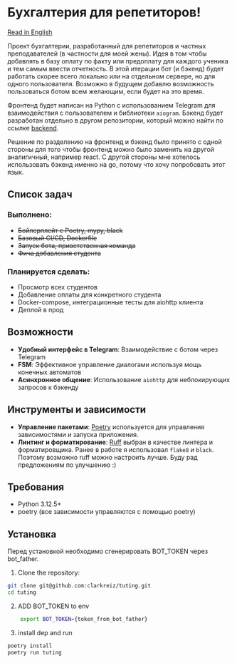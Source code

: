 # Бухгалтерия для репетиторов!

[Read in English](README.md)

Проект бухгалтерии, разработанный для репетиторов и частных преподавателей (в частности для моей жены). Идея в том чтобы добавлять в базу оплату по факту или предоплату для каждого ученика и тем самым ввести отчетность. В этой итерации бот (и бэкенд) будет работать скорее всего локально или на отдельном сервере, но для одного пользователя. Возможно в будущем добавлю возможность пользоваться ботом всем желающим, если будет на это время.

Фронтенд будет написан на Python с использованием Telegram для взаимодействия с пользователем и библиотеки `aiogram`. Бэкенд будет разработан отдельно в другом репозитории, который можно найти по ссылке [backend](https://github.com/clarkreiz/tuting_backend/tree/main).

Решение по разделению на фронтенд и бэкенд было принято с одной стороны для того чтобы фронтенд можно было заменить на другой аналигичный, например react. С другой стороны мне хотелось использовать бэкенд именно на go, потому что хочу попробовать этот язык.

## Список задач

### Выполнено:
- ~~Бойлерплейт с Poetry, mypy, black~~
- ~~Базовый CI/CD, Dockerfile~~
- ~~Запуск бота, приветственная команда~~
- ~~Фича добавления студента~~

### Планируется сделать:
- Просмотр всех студентов
- Добавление оплаты для конкретного студента
- Docker-compose, интеграционные тесты для aiohttp клиента
- Деплой в прод

## Возможности

- **Удобный интерфейс в Telegram**: Взаимодействие с ботом через Telegram
- **FSM**: Эффективное управление диалогами используя мощь конечных автоматов
- **Асинхронное общение**: Использование `aiohttp` для неблокирующих запросов к бэкенду

## Инструменты и зависимости

- **Управление пакетами**: [Poetry](https://python-poetry.org/) используется для управления зависимостями и запуска приложения.
- **Линтинг и форматирование**: [Ruff](https://github.com/charliermarsh/ruff) выбран в качестве линтера и форматировщика. Ранее в работе я использовал `flake8` и `black`. Поэтому возможно ruff можно настроить лучше. Буду рад предложениям по улучшению :)

## Требования

- Python 3.12.5+
- poetry (все зависимости управляются с помощью poetry)

## Установка

Перед установкой необходимо сгенерировать BOT_TOKEN через bot_father.

1. Clone the repository:

```bash
git clone git@github.com:clarkreiz/tuting.git
cd tuting
```

2. ADD BOT_TOKEN to env
```bash
    export BOT_TOKEN={token_from_bot_father}
```

3. install dep and run
```bash
poetry install
poetry run tuting
```

